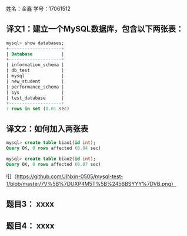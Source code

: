 姓名：金鑫 学号：17061512

## 译文1：建立一个MySQL数据库，包含以下两张表：

```sql
mysql> show databases;
+--------------------+
| Database           |
+--------------------+
| information_schema |
| db_test            |
| mysql              |
| new_student        |
| performance_schema |
| sys                |
| test_database      |
+--------------------+
7 rows in set (0.01 sec)
```

## 译文2：如何加入两张表 

```sql
mysql> create table biao1(id int);
Query OK, 0 rows affected (0.04 sec)

mysql> create table biao2(id int);
Query OK, 0 rows affected (0.07 sec)
```

 ![]（https://github.com/JINxin-0505/mysql-test-1/blob/master/7V%5B%7DUXP4M5T%5B%2456BSYYY%7DVB.png）
 
## 题目3： xxxx

## 题目4： xxxx
